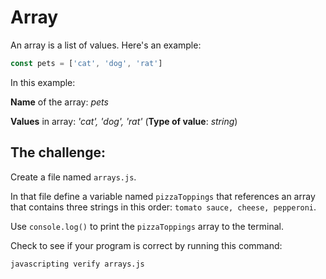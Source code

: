 # Array

An array is a list of values. Here's an example:

```javascript
const pets = ['cat', 'dog', 'rat']
```

In this example:

**Name** of the array: _pets_

**Values** in array: _'cat', 'dog', 'rat'_ \(**Type of value**: _string_\)

## The challenge:

Create a file named `arrays.js`.

In that file define a variable named `pizzaToppings` that references an array that contains three strings in this order: `tomato sauce, cheese, pepperoni`.

Use `console.log()` to print the `pizzaToppings` array to the terminal.

Check to see if your program is correct by running this command:

```bash
javascripting verify arrays.js
```

